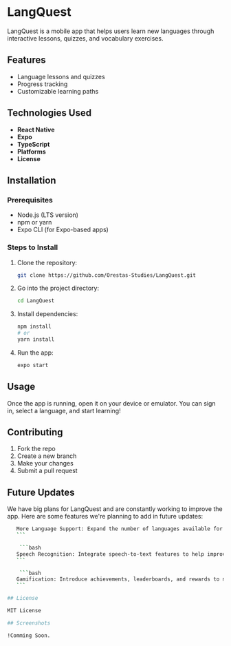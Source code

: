 # LangQuest

LangQuest is a mobile app that helps users learn new languages through interactive lessons, quizzes, and vocabulary exercises.

## Features

- Language lessons and quizzes
- Progress tracking
- Customizable learning paths

## Technologies Used

- **React Native**
- **Expo**
- **TypeScript**
- **Platforms**
- **License**


## Installation

### Prerequisites

- Node.js (LTS version)
- npm or yarn
- Expo CLI (for Expo-based apps)

### Steps to Install

1. Clone the repository:

    ```bash
    git clone https://github.com/Orestas-Studies/LangQuest.git
    ```

2. Go into the project directory:

    ```bash
    cd LangQuest
    ```

3. Install dependencies:

    ```bash
    npm install
    # or
    yarn install
    ```

4. Run the app:

    ```bash
    expo start
    ```

## Usage

Once the app is running, open it on your device or emulator. You can sign in, select a language, and start learning!

## Contributing

1. Fork the repo
2. Create a new branch
3. Make your changes
4. Submit a pull request

## Future Updates

We have big plans for LangQuest and are constantly working to improve the app. Here are some features we're planning to add in future updates:

 ```bash
    More Language Support: Expand the number of languages available for learning
    ```

     ```bash
    Speech Recognition: Integrate speech-to-text features to help improve pronunciation.
    ```

     ```bash
    Gamification: Introduce achievements, leaderboards, and rewards to make learning even more engaging
    ```

## License

MIT License

## Screenshots

!Comming Soon.  
